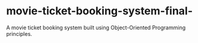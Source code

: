 # movie-ticket-booking-system-final-
A movie ticket booking system built using Object-Oriented Programming principles.
